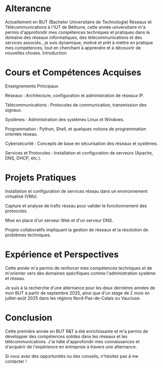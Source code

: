 # Alterancne
Actuellement en BUT (Bachelor Universitaire de Technologie) Réseaux et Télécommunications à l'IUT de Béthune, cette année universitaire m'a permis d'approfondir mes compétences techniques et pratiques dans le domaine des réseaux informatiques, des télécommunications et des services associés., je suis dynamique, motivé et prêt à mettre en pratique mes compétences, tout en cherchant à apprendre et à découvrir de nouvelles choses. 
Introduction

# Cours et Compétences Acquises

Enseignements Principaux

Réseaux : Architecture, configuration et administration de réseaux IP.

Télécommunications : Protocoles de communication, transmission des signaux.

Systèmes : Administration des systèmes Linux et Windows.

Programmation : Python, Shell, et quelques notions de programmation orientée réseau.

Cybersécurité : Concepts de base en sécurisation des réseaux et systèmes.

Services et Protocoles : Installation et configuration de serveurs (Apache, DNS, DHCP, etc.).

# Projets Pratiques

Installation et configuration de services réseau dans un environnement virtualisé (VMs).

Capture et analyse de trafic réseau pour valider le fonctionnement des protocoles.

Mise en place d'un serveur Web et d'un serveur DNS.

Projets collaboratifs impliquant la gestion de réseaux et la résolution de problèmes techniques.

# Expérience et Perspectives

Cette année m'a permis de renforcer mes compétences techniques et de m'orienter vers des domaines spécifiques comme l'administration système et réseau.

Je suis à la recherche d'une alternance pour les deux dernières années de mon BUT à partir de septembre 2025, ainsi que d'un stage de 2 mois en juillet-août 2025 dans les régions Nord-Pas-de-Calais ou Vaucluse.

# Conclusion

Cette première année en BUT R&T a été enrichissante et m'a permis de développer des compétences solides dans les réseaux et les télécommunications. J'ai hâte d'approfondir mes connaissances et d'acquérir de l'expérience en entreprise à travers une alternance.

Si vous avez des opportunités ou des conseils, n'hésitez pas à me contacter !

